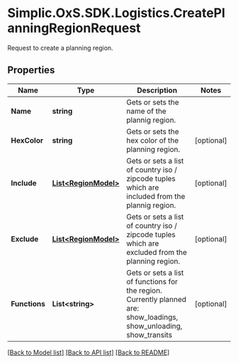 # Simplic.OxS.SDK.Logistics.CreatePlanningRegionRequest
Request to create a planning region.

## Properties

Name | Type | Description | Notes
------------ | ------------- | ------------- | -------------
**Name** | **string** | Gets or sets the name of the plannig region. | 
**HexColor** | **string** | Gets or sets the hex color of the planning region. | [optional] 
**Include** | [**List&lt;RegionModel&gt;**](RegionModel.md) | Gets or sets a list of country iso / zipcode tuples which are included from the plannig region. | [optional] 
**Exclude** | [**List&lt;RegionModel&gt;**](RegionModel.md) | Gets or sets a list of country iso / zipcode tuples which are excluded from the planning region. | [optional] 
**Functions** | **List&lt;string&gt;** | Gets or sets a list of functions for the region.     Currently planned are:  show_loadings,  show_unloading,  show_transits   | [optional] 

[[Back to Model list]](../README.md#documentation-for-models) [[Back to API list]](../README.md#documentation-for-api-endpoints) [[Back to README]](../README.md)

